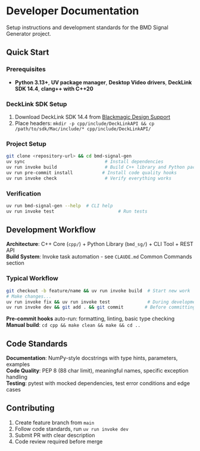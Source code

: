 # Developer Documentation

Setup instructions and development standards for the BMD Signal Generator project.

## Quick Start

### Prerequisites
- **Python 3.13+**, **UV package manager**, **Desktop Video drivers**, **DeckLink SDK 14.4**, **clang++ with C++20**

### DeckLink SDK Setup
1. Download DeckLink SDK 14.4 from [Blackmagic Design Support](https://www.blackmagicdesign.com/support/download/af37b96d1b9a4a1cbe3f5d4e3b7c8cdb/Mac%20OS%20X)
2. Place headers: `mkdir -p cpp/include/DeckLinkAPI && cp /path/to/sdk/Mac/include/* cpp/include/DeckLinkAPI/`

### Project Setup
```bash
git clone <repository-url> && cd bmd-signal-gen
uv sync                              # Install dependencies
uv run invoke build                  # Build C++ library and Python package
uv run pre-commit install           # Install code quality hooks
uv run invoke check                  # Verify everything works
```

### Verification
```bash
uv run bmd-signal-gen --help  # CLI help
uv run invoke test                        # Run tests
```

## Development Workflow

**Architecture**: C++ Core (`cpp/`) + Python Library (`bmd_sg/`) + CLI Tool + REST API  
**Build System**: Invoke task automation - see `CLAUDE.md` Common Commands section

### Typical Workflow
```bash
git checkout -b feature/name && uv run invoke build  # Start new work
# Make changes...
uv run invoke fix && uv run invoke test              # During development  
uv run invoke dev && git add . && git commit        # Before committing
```

**Pre-commit hooks** auto-run: formatting, linting, basic type checking  
**Manual build**: `cd cpp && make clean && make && cd ..`

## Code Standards

**Documentation**: NumPy-style docstrings with type hints, parameters, examples  
**Code Quality**: PEP 8 (88 char limit), meaningful names, specific exception handling  
**Testing**: pytest with mocked dependencies, test error conditions and edge cases  

## Contributing

1. Create feature branch from `main`
2. Follow code standards, run `uv run invoke dev`
3. Submit PR with clear description
4. Code review required before merge
